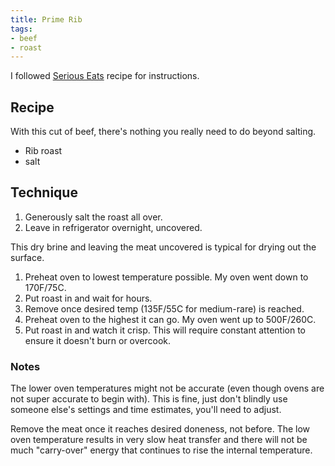 ```yaml
---
title: Prime Rib
tags:
- beef
- roast
---
```


I followed [Serious Eats][1] recipe for instructions.

[1]: https://www.seriouseats.com/recipes/2009/12/perfect-prime-rib-beef-recipe.html

## Recipe

With this cut of beef, there's nothing you really need to do beyond salting.

- Rib roast
- salt

## Technique

1. Generously salt the roast all over.
1. Leave in refrigerator overnight, uncovered.

This dry brine and leaving the meat uncovered is typical for drying out the surface.

1. Preheat oven to lowest temperature possible.
    My oven went down to 170F/75C.
1. Put roast in and wait for hours.
1. Remove once desired temp (135F/55C for medium-rare) is reached.
1. Preheat oven to the highest it can go.
    My oven went up to 500F/260C.
1. Put roast in and watch it crisp.
    This will require constant attention to ensure it doesn't burn or overcook.

### Notes

The lower oven temperatures might not be accurate (even though ovens are not super accurate to begin with).
This is fine, just don't blindly use someone else's settings and time estimates, you'll need to adjust.

Remove the meat once it reaches desired doneness, not before.
The low oven temperature results in very slow heat transfer and there will not be much "carry-over" energy that
continues to rise the internal temperature.
